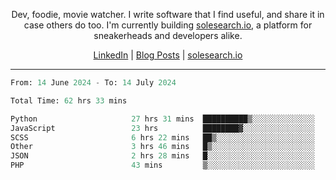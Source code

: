 <p align="center">Dev, foodie, movie watcher. I write software that I find useful, and share it in case others do too. I'm currently building <a href="https://solesearch.io">solesearch.io</a>, a platform for sneakerheads and developers alike.</p>
<p align="center">
  <a href="https://www.linkedin.com/in/peter-rauscher">LinkedIn</a>
  |
  <a href="https://dev.to/peterrauscher">Blog Posts</a>
  |
  <a href="https://solesearch.io">solesearch.io</a>
</p>
<hr/>
<!--START_SECTION:waka-->

```python
From: 14 June 2024 - To: 14 July 2024

Total Time: 62 hrs 33 mins

Python                     27 hrs 31 mins  ██████████▒░░░░░░░░░░░░░░   41.48 %
JavaScript                 23 hrs          ████████▓░░░░░░░░░░░░░░░░   34.69 %
SCSS                       6 hrs 22 mins   ██▒░░░░░░░░░░░░░░░░░░░░░░   09.60 %
Other                      3 hrs 46 mins   █▒░░░░░░░░░░░░░░░░░░░░░░░   05.70 %
JSON                       2 hrs 28 mins   █░░░░░░░░░░░░░░░░░░░░░░░░   03.73 %
PHP                        43 mins         ▒░░░░░░░░░░░░░░░░░░░░░░░░   01.08 %
```

<!--END_SECTION:waka-->
